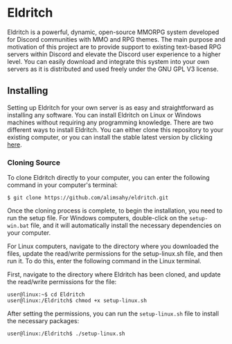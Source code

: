 # Eldritch

Eldritch is a powerful, dynamic, open-source MMORPG system developed for Discord communities with MMO and RPG themes. The main purpose and motivation of this project are to provide support to existing text-based RPG servers within Discord and elevate the Discord user experience to a higher level. You can easily download and integrate this system into your own servers as it is distributed and used freely under the GNU GPL V3 license.

## Installing

Setting up Eldritch for your own server is as easy and straightforward as installing any software. You can install Eldritch on Linux or Windows machines without requiring any programming knowledge. There are two different ways to install Eldritch. You can either clone this repository to your existing computer, or you can install the stable latest version by clicking [here](https://github.com/alimsahy/eldritch.git).

### Cloning Source
To clone Eldritch directly to your computer, you can enter the following command in your computer's terminal:
```shell
$ git clone https://github.com/alimsahy/eldritch.git
```

Once the cloning process is complete, to begin the installation, you need to run the setup file. For Windows computers, double-click on the `setup-win.bat` file, and it will automatically install the necessary dependencies on your computer.

For Linux computers, navigate to the directory where you downloaded the files, update the read/write permissions for the setup-linux.sh file, and then run it. To do this, enter the following command in the Linux terminal.

First, navigate to the directory where Eldritch has been cloned, and update the read/write permissions for the file:
```console
user@linux:~$ cd Eldritch
user@linux:/Eldritch$ chmod +x setup-linux.sh
```

After setting the permissions, you can run the `setup-linux.sh` file to install the necessary packages:
```console
user@linux:/Eldritch$ ./setup-linux.sh
```
